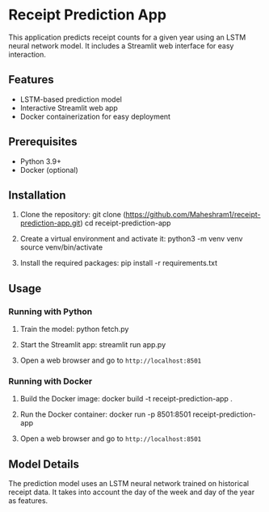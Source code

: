 # Receipt Prediction App

This application predicts receipt counts for a given year using an LSTM neural network model. It includes a Streamlit web interface for easy interaction.

## Features

- LSTM-based prediction model
- Interactive Streamlit web app
- Docker containerization for easy deployment

## Prerequisites

- Python 3.9+
- Docker (optional)

## Installation

1. Clone the repository:
git clone (https://github.com/Maheshram1/receipt-prediction-app.git)
cd receipt-prediction-app

2. Create a virtual environment and activate it:
python3 -m venv venv
source venv/bin/activate

3. Install the required packages:
pip install -r requirements.txt

## Usage

### Running with Python

1. Train the model:
python fetch.py

2. Start the Streamlit app:
streamlit run app.py

3. Open a web browser and go to `http://localhost:8501`

### Running with Docker

1. Build the Docker image:
docker build -t receipt-prediction-app .

2. Run the Docker container:
docker run -p 8501:8501 receipt-prediction-app

3. Open a web browser and go to `http://localhost:8501`

## Model Details

The prediction model uses an LSTM neural network trained on historical receipt data. It takes into account the day of the week and day of the year as features.
